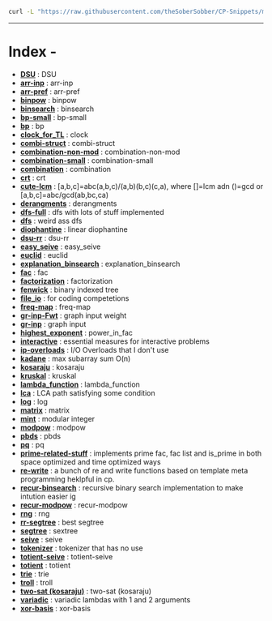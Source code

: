 ```bash
curl -L "https://raw.githubusercontent.com/theSoberSobber/CP-Snippets/main/snippets.json" > snippets.json
```
---
# Index - 


- **[DSU](https://github.com/theSoberSobber/CP-Snippets/blob/main/snippets.json#L2)** : DSU 
- **[arr-inp](https://github.com/theSoberSobber/CP-Snippets/blob/main/snippets.json#L37)** : arr-inp 
- **[arr-pref](https://github.com/theSoberSobber/CP-Snippets/blob/main/snippets.json#L45)** : arr-pref 
- **[binpow](https://github.com/theSoberSobber/CP-Snippets/blob/main/snippets.json#L53)** : binpow 
- **[binsearch](https://github.com/theSoberSobber/CP-Snippets/blob/main/snippets.json#L68)** : binsearch 
- **[bp-small](https://github.com/theSoberSobber/CP-Snippets/blob/main/snippets.json#L89)** : bp-small 
- **[bp](https://github.com/theSoberSobber/CP-Snippets/blob/main/snippets.json#L134)** : bp 
- **[clock_for_TL](https://github.com/theSoberSobber/CP-Snippets/blob/main/snippets.json#L212)** : clock 
- **[combi-struct](https://github.com/theSoberSobber/CP-Snippets/blob/main/snippets.json#L224)** : combi-struct 
- **[combination-non-mod](https://github.com/theSoberSobber/CP-Snippets/blob/main/snippets.json#L275)** : combination-non-mod 
- **[combination-small](https://github.com/theSoberSobber/CP-Snippets/blob/main/snippets.json#L292)** : combination-small 
- **[combination](https://github.com/theSoberSobber/CP-Snippets/blob/main/snippets.json#L308)** : combination 
- **[crt](https://github.com/theSoberSobber/CP-Snippets/blob/main/snippets.json#L321)** : crt 
- **[cute-lcm](https://github.com/theSoberSobber/CP-Snippets/blob/main/snippets.json#L345)** : [a,b,c]=abc(a,b,c)/(a,b)(b,c)(c,a), where []=lcm adn ()=gcd or [a,b,c]=abc/gcd(ab,bc,ca) 
- **[derangments](https://github.com/theSoberSobber/CP-Snippets/blob/main/snippets.json#L355)** : derangments 
- **[dfs-full](https://github.com/theSoberSobber/CP-Snippets/blob/main/snippets.json#L368)** : dfs with lots of stuff implemented 
- **[dfs](https://github.com/theSoberSobber/CP-Snippets/blob/main/snippets.json#L398)** : weird ass dfs 
- **[diophantine](https://github.com/theSoberSobber/CP-Snippets/blob/main/snippets.json#L418)** : linear diophantine 
- **[dsu-rr](https://github.com/theSoberSobber/CP-Snippets/blob/main/snippets.json#L494)** : dsu-rr 
- **[easy_seive](https://github.com/theSoberSobber/CP-Snippets/blob/main/snippets.json#L533)** : easy_seive 
- **[euclid](https://github.com/theSoberSobber/CP-Snippets/blob/main/snippets.json#L552)** : euclid 
- **[explanation_binsearch](https://github.com/theSoberSobber/CP-Snippets/blob/main/snippets.json#L577)** : explanation_binsearch 
- **[fac](https://github.com/theSoberSobber/CP-Snippets/blob/main/snippets.json#L612)** : fac 
- **[factorization](https://github.com/theSoberSobber/CP-Snippets/blob/main/snippets.json#L626)** : factorization 
- **[fenwick](https://github.com/theSoberSobber/CP-Snippets/blob/main/snippets.json#L656)** : binary indexed tree 
- **[file_io](https://github.com/theSoberSobber/CP-Snippets/blob/main/snippets.json#L696)** : for coding competetions 
- **[freq-map](https://github.com/theSoberSobber/CP-Snippets/blob/main/snippets.json#L706)** : freq-map 
- **[gr-inp-Fwt](https://github.com/theSoberSobber/CP-Snippets/blob/main/snippets.json#L717)** : graph input weight 
- **[gr-inp](https://github.com/theSoberSobber/CP-Snippets/blob/main/snippets.json#L730)** : graph input 
- **[highest_exponent](https://github.com/theSoberSobber/CP-Snippets/blob/main/snippets.json#L743)** : power_in_fac 
- **[interactive](https://github.com/theSoberSobber/CP-Snippets/blob/main/snippets.json#L758)** : essential measures for interactive problems 
- **[ip-overloads](https://github.com/theSoberSobber/CP-Snippets/blob/main/snippets.json#L783)** : I/O Overloads that I don't use 
- **[kadane](https://github.com/theSoberSobber/CP-Snippets/blob/main/snippets.json#L800)** : max subarray sum O(n) 
- **[kosaraju](https://github.com/theSoberSobber/CP-Snippets/blob/main/snippets.json#L816)** : kosaraju 
- **[kruskal](https://github.com/theSoberSobber/CP-Snippets/blob/main/snippets.json#L896)** : kruskal 
- **[lambda_function](https://github.com/theSoberSobber/CP-Snippets/blob/main/snippets.json#L917)** : lambda_function 
- **[lca](https://github.com/theSoberSobber/CP-Snippets/blob/main/snippets.json#L926)** : LCA path satisfying some condition 
- **[log](https://github.com/theSoberSobber/CP-Snippets/blob/main/snippets.json#L987)** : log 
- **[matrix](https://github.com/theSoberSobber/CP-Snippets/blob/main/snippets.json#L1018)** : matrix 
- **[mint](https://github.com/theSoberSobber/CP-Snippets/blob/main/snippets.json#L1069)** : modular integer 
- **[modpow](https://github.com/theSoberSobber/CP-Snippets/blob/main/snippets.json#L1128)** : modpow 
- **[pbds](https://github.com/theSoberSobber/CP-Snippets/blob/main/snippets.json#L1144)** : pbds 
- **[pq](https://github.com/theSoberSobber/CP-Snippets/blob/main/snippets.json#L1159)** : pq 
- **[prime-related-stuff](https://github.com/theSoberSobber/CP-Snippets/blob/main/snippets.json#L1167)** : implements prime fac, fac list and is_prime in both space optimized and time optimized ways 
- **[re-write](https://github.com/theSoberSobber/CP-Snippets/blob/main/snippets.json#L1358)** : a bunch of re and write functions based on template meta programming heklpful in cp. 
- **[recur-binsearch](https://github.com/theSoberSobber/CP-Snippets/blob/main/snippets.json#L1380)** : recursive binary search implementation to make intution easier ig 
- **[recur-modpow](https://github.com/theSoberSobber/CP-Snippets/blob/main/snippets.json#L1397)** : recur-modpow 
- **[rng](https://github.com/theSoberSobber/CP-Snippets/blob/main/snippets.json#L1413)** : rng 
- **[rr-segtree](https://github.com/theSoberSobber/CP-Snippets/blob/main/snippets.json#L1422)** : best segtree 
- **[segtree](https://github.com/theSoberSobber/CP-Snippets/blob/main/snippets.json#L1566)** : sextree 
- **[seive](https://github.com/theSoberSobber/CP-Snippets/blob/main/snippets.json#L1680)** : seive 
- **[tokenizer](https://github.com/theSoberSobber/CP-Snippets/blob/main/snippets.json#L1698)** : tokenizer that has no use 
- **[totient-seive](https://github.com/theSoberSobber/CP-Snippets/blob/main/snippets.json#L1705)** : totient-seive 
- **[totient](https://github.com/theSoberSobber/CP-Snippets/blob/main/snippets.json#L1719)** : totient 
- **[trie](https://github.com/theSoberSobber/CP-Snippets/blob/main/snippets.json#L1739)** : trie 
- **[troll](https://github.com/theSoberSobber/CP-Snippets/blob/main/snippets.json#L1775)** : troll 
- **[two-sat (kosaraju)](https://github.com/theSoberSobber/CP-Snippets/blob/main/snippets.json#L1785)** : two-sat (kosaraju) 
- **[variadic](https://github.com/theSoberSobber/CP-Snippets/blob/main/snippets.json#L1922)** : variadic lambdas with 1 and 2 arguments 
- **[xor-basis](https://github.com/theSoberSobber/CP-Snippets/blob/main/snippets.json#L1931)** : xor-basis 